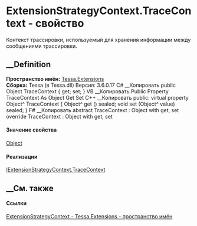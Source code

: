 # ExtensionStrategyContext.TraceContext - свойство
Контекст трассировки, используемый для хранения информации между сообщениями
трассировки.
##  __Definition
 **Пространство имён:** [Tessa.Extensions](N_Tessa_Extensions.htm)  
 **Сборка:** Tessa (в Tessa.dll) Версия: 3.6.0.17
C# __Копировать
     public Object TraceContext { get; set; }
VB __Копировать
     Public Property TraceContext As Object
    	Get
    	Set
C++ __Копировать
     public:
    virtual property Object^ TraceContext {
    	Object^ get () sealed;
    	void set (Object^ value) sealed;
    }
F# __Копировать
     abstract TraceContext : Object with get, set
    override TraceContext : Object with get, set
#### Значение свойства
[Object](https://learn.microsoft.com/dotnet/api/system.object)
#### Реализации
[IExtensionStrategyContext.TraceContext](P_Tessa_Extensions_IExtensionStrategyContext_TraceContext.htm)  
##  __См. также
#### Ссылки
[ExtensionStrategyContext - ](T_Tessa_Extensions_ExtensionStrategyContext.htm)
[Tessa.Extensions - пространство имён](N_Tessa_Extensions.htm)
